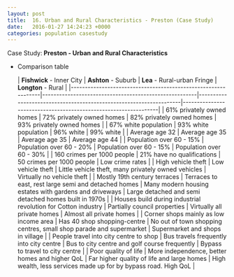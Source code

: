 ```yaml
---
layout: post
title:  16. Urban and Rural Characteristics - Preston (Case Study)
date:   2016-01-27 14:24:23 +0000
categories: population casestudy
---
```


<div class="know know-info">
<i class="fa fa-book" aria-hidden="true"></i> Case Study:<b>
Preston - Urban and Rural Characteristics
</b></div>

* Comparison table

	| **Fishwick** - Inner City                                     | **Ashton** - Suburb                                   | **Lea** - Rural-urban Fringe                                       | **Longton** - Rural                                             |
|---------------------------------------------------------------|-------------------------------------------------------|--------------------------------------------------------------------|-----------------------------------------------------------------|
| 61% privately owned homes                                     | 72% privately owned homes                             | 82% privately owned homes                                          | 93% privately owned homes                                       |
| 67% white population                                          | 93% white population                                  | 96% white                                                          | 99% white                                                       |
| Average age 32                                                | Average age 35                                        | Average age 35                                                     | Average age 44                                                  |
| Population over 60 - 15%                                      | Population over 60 - 20%                              | Population over 60 - 15%                                           | Population over 60 - 30%                                        |
| 160 crimes per 1000 people                                    | 21% have no qualifications                            | 50 crimes per 1000 people                                          | Low crime rates                                                 |
| High vehicle theft                                            | Low vehicle theft                                     | Little vehicle theft, many privately  owned vehicles               | Virtually no vehicle theft                                      |
| Mostly 19th century terraces                                  | Terraces to east, rest large semi  and detached homes | Many modern housing estates with gardens and driveways             | Large detached and semi detached homes built in 1970s           |
| Houses build during industrial revolution for Cotton industry | Partially council properties                          | Virtually all private homes                                        | Almost all private homes                                        |
| Corner shops mainly as low income area                        | Has 40 shop shopping-centre                           | No out of town shopping centres, small shop parade and supermarket | Supermarket and shops in village                                |
| People travel into city centre to shop                        | Bus travels frequently into city centre               | Bus to city centre and golf course frequently                      | Bypass to travel to city centre                                 |
| Poor quality of life                                          | More independence, better homes and higher QoL        | Far higher quality of life and large homes                         | High wealth, less services made up for by bypass road. High QoL |